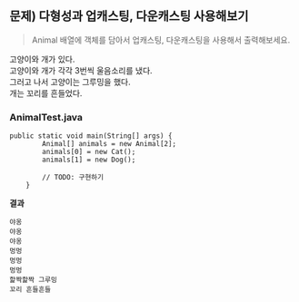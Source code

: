 ## 문제) 다형성과 업캐스팅, 다운캐스팅 사용해보기  
> Animal 배열에 객체를 담아서 업캐스팅, 다운캐스팅을 사용해서 출력해보세요.  
  
고양이와 개가 있다.  
고양이와 개가 각각 3번씩 울음소리를 냈다.  
그러고 나서 고양이는 그루밍을 했다.  
개는 꼬리를 흔들었다.  
  
### AnimalTest.java  
```
public static void main(String[] args) {
		Animal[] animals = new Animal[2];
		animals[0] = new Cat();
		animals[1] = new Dog();
		
		// TODO: 구현하기
	}
```

**결과**  
```
야옹  
야옹  
야옹  
멍멍  
멍멍  
멍멍  
핥짝핥짝 그루밍  
꼬리 흔들흔들  
```


